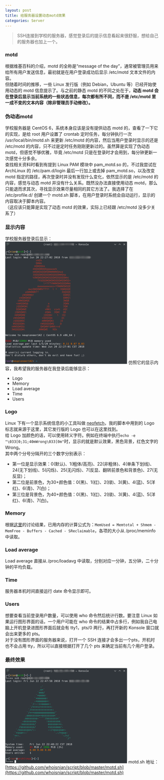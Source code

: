 ```yaml
---
layout: post
title: 给服务器设置动态motd效果
categories: Server
---
```


> SSH连接到学校的服务器，感觉登录后的提示信息看起来很舒服，想给自己的服务器也加上一个。  

<!-- more -->

### motd
根据维基百科的介绍，motd 的全称是“message of the day”，通常被管理员用来给所有用户发送信息，最初就是在用户登录成功后显示 /etc/motd 文本文件的内容。  
但随着时间的推移，一些 Linux 发行版（例如 Debian，Ubuntu 等）已经开始使用动态的 motd 信息提示了。与之前的静态 motd 的不同之处在于，**动态 motd 会在登录后显示当前系统的一些状态信息，每次都有所不同，而不是 /etc/motd 里一成不变的文本内容（除非管理员手动修改）。**  

### 伪动态motd
学校服务器是 CentOS 6，系统本身应该是没有提供动态 motd 的，查看了一下它的实现，是给 root 用户设置了 crontab 定时任务，每分钟执行一次 /usr/local/bin/motd.sh 来更新 /etc/motd 的内容，然后当用户登录时显示的还是 /etc/motd 的内容，只不过是定时任务刚刚更新过的。虽然算是实现了伪动态 motd，但感觉不够优雅，毕竟 /etc/motd 只是在登录时才会用到，每分钟更新一次感觉十分多余。  
查找相关资料时看到有提到 Linux PAM 模块中 pam_motd.so 的，不过我尝试在 ArchLinux 的 /etc/pam.d/login 最后一行加上或去掉 pam_motd.so，以及改变 motd 指定的路径，再次登录时并没有发现什么变化，依然显示的是 /etc/motd 的内容，感觉与动态 motd 并没有什么关系。既然没办法直接使用动态 motd，那么只能退而求其次，寻找显示效果尽量相同的其它方法了。我选择了在 /etc/profile.d/ 创建一个 motd.sh 脚本，在用户登录时系统会自动运行，显示的内容取决于脚本内容。  
（这应该只能算是实现了动态 motd 的效果，实际上已经跟 /etc/motd 没多少关系了）  

### 显示内容
学校服务器登录后显示：  
![pioneer_motd](/public/image/pioneer_motd.png)
仿照它的显示内容，我希望我的服务器在我登录后能够显示：  
* Logo
* Memory
* Load average
* Time
* Users

### Logo
Linux 下有一个显示系统信息的小工具叫做 [neofetch](https://github.com/dylanaraps/neofetch)，我的脚本中用到的 Logo 标志就来源于这里，其它发行版的 Logo 也可以在这里找到。  
给 Logo 加颜色的话，可以使用转义字符。例如在终端中执行`echo -e "\033[0;31;40mWrong\033[0m"`时，显示的就是默认效果，黑色背景，红色文字的 Wrong。  
其中两个分号分隔开的三个数字分别表示：  
* 第一位是显示效果：0(默认)、1(粗体/高亮)、22(非粗体)、4(单条下划线)、24(无下划线)、5(闪烁)、25(无闪烁)、7(反显、翻转前景色和背景色)、27(无反显)；  
* 第二位是前景色，为30+颜色值：0(黑)、1(红)、2(绿)、3(黄)、4(蓝)、5(洋红)、6(青)、7(白)；  
* 第三位是背景色，为40+颜色值：0(黑)、1(红)、2(绿)、3(黄)、4(蓝)、5(洋红)、6(青)、7(白)。  

### Memory
根据[这里](https://github.com/KittyKatt/screenFetch/issues/386#issuecomment-249312716)的讨论结果，已用内存的计算公式为：`MemUsed = Memtotal + Shmem - MemFree - Buffers - Cached - SReclaimable`，各项的大小从 /proc/meminfo 中读取。  

### Load average
Load average 直接从 /proc/loadavg 中读取，分别对应一分钟，五分钟，二十分钟的平均负载。  

### Time
服务器本机时间直接运行 date 命令显示即可。  

### Users
想要查看当前登录用户数量，可以使用 who 命令然后统计行数。要注意 Linux 如果运行图形界面的话，一个用户可能在 who 命令的结果中占多行，例如我自己电脑上开机登录进图形界面后就会有 tty1，pts/0 两行，再打开新的 Konsole 窗口就会出来更多的 pts。  
对于没有图形界面的服务器来说，打开一个 SSH 连接才会多出一个pts，开机时也不会占用 tty，所以可以直接根据打开了几个 pts 来确定当前有几个用户登录。  

### 最终效果
![ali_motd](/public/image/ali_motd.png)
motd.sh 地址：[https://github.com/whoisnian/script/blob/master/motd.sh](https://github.com/whoisnian/script/blob/master/motd.sh)
